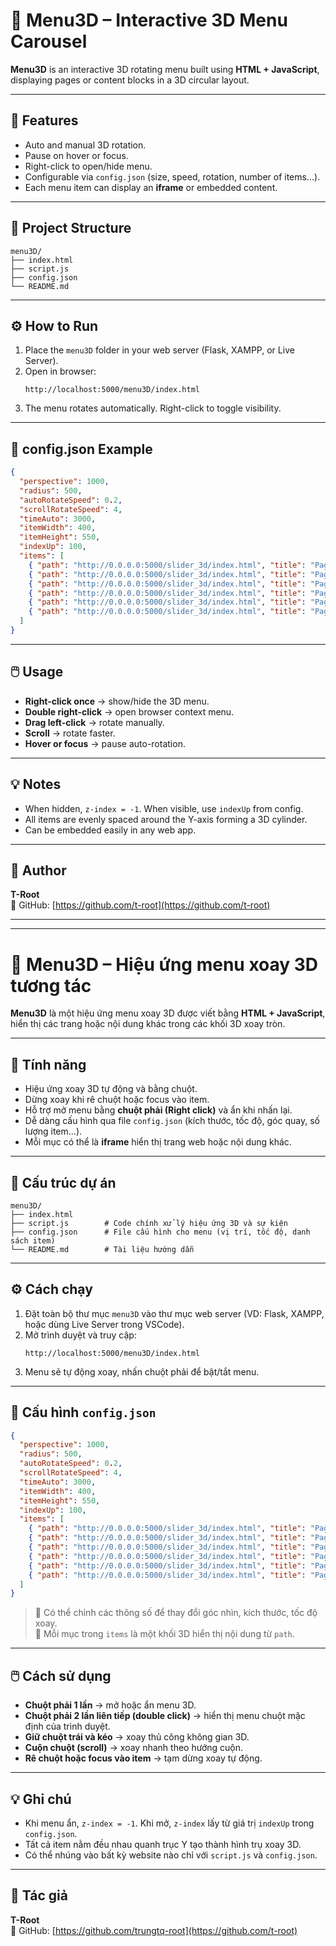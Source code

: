# 🌌 Menu3D – Interactive 3D Menu Carousel

**Menu3D** is an interactive 3D rotating menu built using **HTML + JavaScript**, displaying pages or content blocks in a 3D circular layout.

---

## 🚀 Features
- Auto and manual 3D rotation.
- Pause on hover or focus.
- Right-click to open/hide menu.
- Configurable via `config.json` (size, speed, rotation, number of items...).
- Each menu item can display an **iframe** or embedded content.

---

## 📂 Project Structure
```
menu3D/
├── index.html
├── script.js
├── config.json
└── README.md
```

---

## ⚙️ How to Run
1. Place the `menu3D` folder in your web server (Flask, XAMPP, or Live Server).
2. Open in browser:
   ```
   http://localhost:5000/menu3D/index.html
   ```
3. The menu rotates automatically. Right-click to toggle visibility.

---

## 🧩 config.json Example
```json
{
  "perspective": 1000,
  "radius": 500,
  "autoRotateSpeed": 0.2,
  "scrollRotateSpeed": 4,
  "timeAuto": 3000,
  "itemWidth": 400,
  "itemHeight": 550,
  "indexUp": 100,
  "items": [
    { "path": "http://0.0.0.0:5000/slider_3d/index.html", "title": "Page1" },
    { "path": "http://0.0.0.0:5000/slider_3d/index.html", "title": "Page2" },
    { "path": "http://0.0.0.0:5000/slider_3d/index.html", "title": "Page3" },
    { "path": "http://0.0.0.0:5000/slider_3d/index.html", "title": "Page4" },
    { "path": "http://0.0.0.0:5000/slider_3d/index.html", "title": "Page5" },
    { "path": "http://0.0.0.0:5000/slider_3d/index.html", "title": "Page6" }
  ]
}
```

---

## 🖱️ Usage
- **Right-click once** → show/hide the 3D menu.  
- **Double right-click** → open browser context menu.  
- **Drag left-click** → rotate manually.  
- **Scroll** → rotate faster.  
- **Hover or focus** → pause auto-rotation.

---

## 💡 Notes
- When hidden, `z-index = -1`. When visible, use `indexUp` from config.  
- All items are evenly spaced around the Y-axis forming a 3D cylinder.  
- Can be embedded easily in any web app.

---

## 🧠 Author
**T-Root**  
📧 GitHub: [https://github.com/t-root](https://github.com/t-root)

---
---

# 🌌 Menu3D – Hiệu ứng menu xoay 3D tương tác

**Menu3D** là một hiệu ứng menu xoay 3D được viết bằng **HTML + JavaScript**, hiển thị các trang hoặc nội dung khác trong các khối 3D xoay tròn.

---

## 🚀 Tính năng
- Hiệu ứng xoay 3D tự động và bằng chuột.
- Dừng xoay khi rê chuột hoặc focus vào item.
- Hỗ trợ mở menu bằng **chuột phải (Right click)** và ẩn khi nhấn lại.
- Dễ dàng cấu hình qua file `config.json` (kích thước, tốc độ, góc quay, số lượng item...).
- Mỗi mục có thể là **iframe** hiển thị trang web hoặc nội dung khác.

---

## 📂 Cấu trúc dự án
```
menu3D/
├── index.html
├── script.js        # Code chính xử lý hiệu ứng 3D và sự kiện
├── config.json      # File cấu hình cho menu (vị trí, tốc độ, danh sách item)
└── README.md        # Tài liệu hướng dẫn
```

---

## ⚙️ Cách chạy
1. Đặt toàn bộ thư mục `menu3D` vào thư mục web server (VD: Flask, XAMPP, hoặc dùng Live Server trong VSCode).  
2. Mở trình duyệt và truy cập:
   ```
   http://localhost:5000/menu3D/index.html
   ```
3. Menu sẽ tự động xoay, nhấn chuột phải để bật/tắt menu.

---

## 🧩 Cấu hình `config.json`
```json
{
  "perspective": 1000,
  "radius": 500,
  "autoRotateSpeed": 0.2,
  "scrollRotateSpeed": 4,
  "timeAuto": 3000,
  "itemWidth": 400,
  "itemHeight": 550,
  "indexUp": 100,
  "items": [
    { "path": "http://0.0.0.0:5000/slider_3d/index.html", "title": "Page1" },
    { "path": "http://0.0.0.0:5000/slider_3d/index.html", "title": "Page2" },
    { "path": "http://0.0.0.0:5000/slider_3d/index.html", "title": "Page3" },
    { "path": "http://0.0.0.0:5000/slider_3d/index.html", "title": "Page4" },
    { "path": "http://0.0.0.0:5000/slider_3d/index.html", "title": "Page5" },
    { "path": "http://0.0.0.0:5000/slider_3d/index.html", "title": "Page6" }
  ]
}
```
> 🔹 Có thể chỉnh các thông số để thay đổi góc nhìn, kích thước, tốc độ xoay.  
> 🔹 Mỗi mục trong `items` là một khối 3D hiển thị nội dung từ `path`.

---

## 🖱️ Cách sử dụng
- **Chuột phải 1 lần** → mở hoặc ẩn menu 3D.  
- **Chuột phải 2 lần liên tiếp (double click)** → hiển thị menu chuột mặc định của trình duyệt.  
- **Giữ chuột trái và kéo** → xoay thủ công không gian 3D.  
- **Cuộn chuột (scroll)** → xoay nhanh theo hướng cuộn.  
- **Rê chuột hoặc focus vào item** → tạm dừng xoay tự động.

---

## 💡 Ghi chú
- Khi menu ẩn, `z-index = -1`. Khi mở, `z-index` lấy từ giá trị `indexUp` trong `config.json`.  
- Tất cả item nằm đều nhau quanh trục Y tạo thành hình trụ xoay 3D.  
- Có thể nhúng vào bất kỳ website nào chỉ với `script.js` và `config.json`.

---

## 🧠 Tác giả
**T-Root**  
📧 GitHub: [https://github.com/trungtq-root](https://github.com/t-root)
